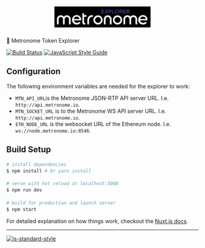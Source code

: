 <h1 align="center">
  <img src="./assets/img/logo-black.png" alt="Metronome Explorer" width="50%">
</h1>

🔎 Metronome Token Explorer

[![Build Status](https://travis-ci.com/MetronomeToken/metronome-explorer.svg?token=zFtwnjoHbEAEPUQyswR1&branch=master)](https://travis-ci.com/MetronomeToken/metronome-desktop-wallet)
[![JavaScript Style Guide](https://img.shields.io/badge/code_style-standard-brightgreen.svg)](https://standardjs.com)

## Configuration

The following environment variables are needed for the explorer to work:

- `MTN_API_URL`is the Metronome JSON-RTP API server URL. I.e. `http://api.metronome.io`.
- `MTN_SOCKET_URL` is to the Metronome WS API server URL. I.e. `http://api.metronome.io`.
- `ETH_NODE_URL` is the websocket URL of the Ethereum node. I.e. `ws://node.metronome.io:8546`.

## Build Setup

``` bash
# install dependencies
$ npm install # Or yarn install

# serve with hot reload at localhost:3000
$ npm run dev

# build for production and launch server
$ npm start
```

For detailed explanation on how things work, checkout the [Nuxt.js docs](https://github.com/nuxt/nuxt.js).

---
[![js-standard-style](https://cdn.rawgit.com/standard/standard/master/badge.svg)](http://standardjs.com)
